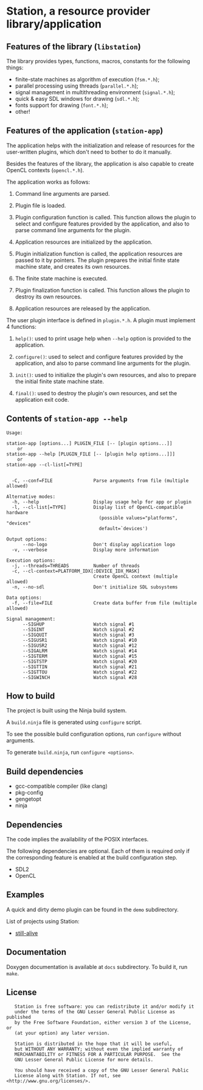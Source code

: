 # Station, a resource provider library/application

## Features of the library (`libstation`)

The library provides types, functions, macros, constants for the following things:

* finite-state machines as algorithm of execution (`fsm.*.h`);
* parallel processing using threads (`parallel.*.h`);
* signal management in multithreading environment (`signal.*.h`);
* quick & easy SDL windows for drawing (`sdl.*.h`);
* fonts support for drawing (`font.*.h`);
* other!

## Features of the application (`station-app`)

The application helps with the initialization and release of resources
for the user-written plugins, which don't need to bother to do it manually.

Besides the features of the library, the application is also capable
to create OpenCL contexts (`opencl.*.h`).

The application works as follows:

1. Command line arguments are parsed.

2. Plugin file is loaded.

3. Plugin configuration function is called.
This function allows the plugin to select and configure features provided by
the application, and also to parse command line arguments for the plugin.

4. Application resources are initialized by the application.

5. Plugin initialization function is called,
the application resources are passed to it by pointers.
The plugin prepares the initial finite state machine state, and creates its own resources.

6. The finite state machine is executed.

7. Plugin finalization function is called.
This function allows the plugin to destroy its own resources.

8. Application resources are released by the application.

The user plugin interface is defined in `plugin.*.h`.
A plugin must implement 4 functions:

1. `help()`: used to print usage help when `--help` option is provided to the application.

2. `configure()`: used to select and configure features provided by the application,
and also to parse command line arguments for the plugin.

3. `init()`: used to initialize the plugin's own resources, and also to prepare
the initial finite state machine state.

4. `final()`: used to destroy the plugin's own resources, and set the application exit code.

## Contents of `station-app --help`

```
Usage:

station-app [options...] PLUGIN_FILE [-- [plugin options...]]
    or
station-app --help [PLUGIN_FILE [-- [plugin help options...]]]
    or
station-app --cl-list[=TYPE]


  -C, --conf=FILE               Parse arguments from file (multiple allowed)

Alternative modes:
  -h, --help                    Display usage help for app or plugin
  -l, --cl-list[=TYPE]          Display list of OpenCL-compatible hardware
                                  (possible values="platforms", "devices"
                                  default=`devices')

Output options:
      --no-logo                 Don't display application logo
  -v, --verbose                 Display more information

Execution options:
  -j, --threads=THREADS         Number of threads
  -c, --cl-context=PLATFORM_IDX[:DEVICE_IDX_MASK]
                                Create OpenCL context (multiple allowed)
  -n, --no-sdl                  Don't initialize SDL subsystems

Data options:
  -f, --file=FILE               Create data buffer from file (multiple allowed)

Signal management:
      --SIGHUP                  Watch signal #1
      --SIGINT                  Watch signal #2
      --SIGQUIT                 Watch signal #3
      --SIGUSR1                 Watch signal #10
      --SIGUSR2                 Watch signal #12
      --SIGALRM                 Watch signal #14
      --SIGTERM                 Watch signal #15
      --SIGTSTP                 Watch signal #20
      --SIGTTIN                 Watch signal #21
      --SIGTTOU                 Watch signal #22
      --SIGWINCH                Watch signal #28
```

## How to build

The project is built using the Ninja build system.

A `build.ninja` file is generated using `configure` script.

To see the possible build configuration options, run `configure` without arguments.

To generate `build.ninja`, run `configure <options>`.

## Build dependencies

* gcc-compatible compiler (like clang)
* pkg-config
* gengetopt
* ninja

## Dependencies

The code implies the availability of the POSIX interfaces.

The following dependencies are optional.
Each of them is required only if the corresponding feature
is enabled at the build configuration step.

* SDL2
* OpenCL

## Examples

A quick and dirty demo plugin can be found in the `demo` subdirectory.

List of projects using Station:

* [still-alive](https://github.com/ivanp7/still-alive)

## Documentation

Doxygen documentation is available at `docs` subdirectory. To build it, run `make`.

## License

```
   Station is free software: you can redistribute it and/or modify it
   under the terms of the GNU Lesser General Public License as published
   by the Free Software Foundation, either version 3 of the License, or
   (at your option) any later version.

   Station is distributed in the hope that it will be useful,
   but WITHOUT ANY WARRANTY; without even the implied warranty of
   MERCHANTABILITY or FITNESS FOR A PARTICULAR PURPOSE.  See the
   GNU Lesser General Public License for more details.

   You should have received a copy of the GNU Lesser General Public
   License along with Station. If not, see <http://www.gnu.org/licenses/>.
```


